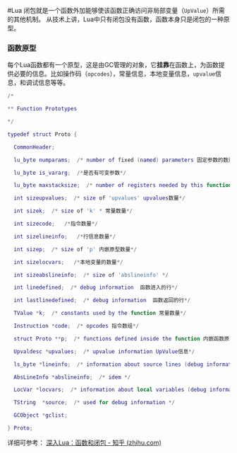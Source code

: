 #Lua 
闭包就是一个函数外加能够使该函数正确访问非局部变量（``UpValue``）所需的其他机制。
从技术上讲，Lua中只有闭包没有函数，函数本身只是闭包的一种原型。

### 函数原型
每个Lua函数都有一个原型，这是由GC管理的对象，它**挂靠**在函数上，为函数提供必要的信息。比如操作码（``opcodes``），常量信息，本地变量信息，``upvalue``信息，和调试信息等等。
```lua
/*

** Function Prototypes

*/

typedef struct Proto {

  CommonHeader;

  lu_byte numparams;  /* number of fixed (named) parameters 固定参数的数量*/

  lu_byte is_vararg;  /*是否有可变参数*/

  lu_byte maxstacksize;  /* number of registers needed by this function 该函数需要的栈大小*/

  int sizeupvalues;  /* size of 'upvalues' upvalues数量*/

  int sizek;  /* size of 'k' * 常量数量*/

  int sizecode;   /*指令数量*/

  int sizelineinfo;   /*行信息数量*/

  int sizep;  /* size of 'p' 内嵌原型数量*/

  int sizelocvars;   /*本地变量的数量*/

  int sizeabslineinfo;  /* size of 'abslineinfo' */

  int linedefined;  /* debug information  函数进入的行*/

  int lastlinedefined;  /* debug information  函数返回的行*/

  TValue *k;  /* constants used by the function 常量数量*/

  Instruction *code;  /* opcodes 指令数组*/

  struct Proto **p;  /* functions defined inside the function 内嵌函数原型*/

  Upvaldesc *upvalues;  /* upvalue information UpVulue信息*/

  ls_byte *lineinfo;  /* information about source lines (debug information) */

  AbsLineInfo *abslineinfo;  /* idem */

  LocVar *locvars;  /* information about local variables (debug information) */

  TString  *source;  /* used for debug information */

  GCObject *gclist;

} Proto;

```

详细可参考：
[深入Lua：函数和闭包 - 知乎 (zhihu.com)](https://zhuanlan.zhihu.com/p/98917625)